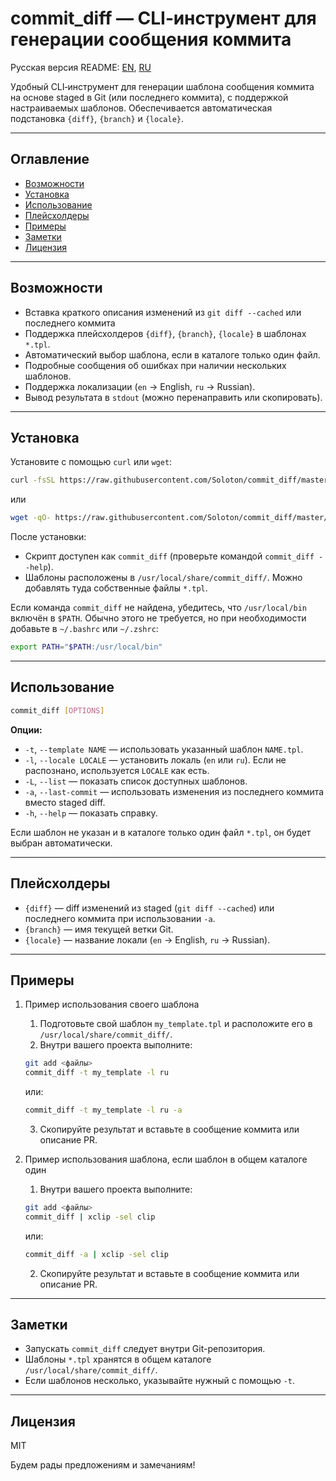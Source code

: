 # commit_diff — CLI‑инструмент для генерации сообщения коммита

Русская версия README: [EN](./README.md), [RU](./README-ru.md)

Удобный CLI‑инструмент для генерации шаблона сообщения коммита на основе staged в Git (или последнего коммита), с поддержкой настраиваемых шаблонов. Обеспечивается автоматическая подстановка `{diff}`, `{branch}` и `{locale}`.

---

## Оглавление

* [Возможности](#возможности)
* [Установка](#установка)
* [Использование](#использование)
* [Плейсхолдеры](#плейсхолдеры)
* [Примеры](#примеры)
* [Заметки](#заметки)
* [Лицензия](#лицензия)

---

## Возможности

* Вставка краткого описания изменений из `git diff --cached` или последнего коммита
* Поддержка плейсхолдеров `{diff}`, `{branch}`, `{locale}` в шаблонах `*.tpl`.
* Автоматический выбор шаблона, если в каталоге только один файл.
* Подробные сообщения об ошибках при наличии нескольких шаблонов.
* Поддержка локализации (`en` → English, `ru` → Russian).
* Вывод результата в `stdout` (можно перенаправить или скопировать).

---

## Установка

Установите с помощью `curl` или `wget`:

```sh
curl -fsSL https://raw.githubusercontent.com/Soloton/commit_diff/master/install.sh | bash
```

или

```sh
wget -qO- https://raw.githubusercontent.com/Soloton/commit_diff/master/install.sh | bash
```

После установки:

* Скрипт доступен как `commit_diff` (проверьте командой `commit_diff --help`).
* Шаблоны расположены в `/usr/local/share/commit_diff/`. Можно добавлять туда собственные файлы `*.tpl`.

Если команда `commit_diff` не найдена, убедитесь, что `/usr/local/bin` включён в `$PATH`. Обычно этого не требуется, но при необходимости добавьте в `~/.bashrc` или `~/.zshrc`:

```sh
export PATH="$PATH:/usr/local/bin"
```

---

## Использование

```sh
commit_diff [OPTIONS]
```

**Опции:**

* `-t`, `--template NAME` — использовать указанный шаблон `NAME.tpl`.
* `-l`, `--locale LOCALE` — установить локаль (`en` или `ru`). Если не распознано, используется `LOCALE` как есть.
* `-L`, `--list` — показать список доступных шаблонов.
* `-a`, `--last-commit` — использовать изменения из последнего коммита вместо staged diff.
* `-h`, `--help` — показать справку.

Если шаблон не указан и в каталоге только один файл `*.tpl`, он будет выбран автоматически.

---

## Плейсхолдеры

* `{diff}` — diff изменений из staged (`git diff --cached`) или последнего коммита при использовании `-a`.
* `{branch}` — имя текущей ветки Git.
* `{locale}` — название локали (`en` → English, `ru` → Russian).

---

## Примеры

1. Пример использования своего шаблона

    1. Подготовьте свой шаблон `my_template.tpl` и расположите его в `/usr/local/share/commit_diff/`.
    2. Внутри вашего проекта выполните:

    ```sh
    git add <файлы>
    commit_diff -t my_template -l ru
    ```

    или:

    ```sh
    commit_diff -t my_template -l ru -a
    ```

    3. Скопируйте результат и вставьте в сообщение коммита или описание PR.

2. Пример использования шаблона, если шаблон в общем каталоге один

    1. Внутри вашего проекта выполните:

    ```sh
    git add <файлы>
    commit_diff | xclip -sel clip
    ```

    или:

    ```sh
    commit_diff -a | xclip -sel clip
    ```

    2. Скопируйте результат и вставьте в сообщение коммита или описание PR.

---

## Заметки

* Запускать `commit_diff` следует внутри Git-репозитория.
* Шаблоны `*.tpl` хранятся в общем каталоге `/usr/local/share/commit_diff/`.
* Если шаблонов несколько, указывайте нужный с помощью `-t`.

---

## Лицензия

MIT

Будем рады предложениям и замечаниям!
